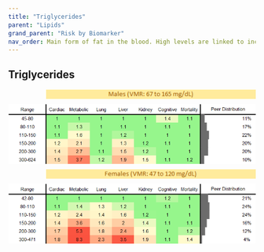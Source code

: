 ```yaml
---
title: "Triglycerides"
parent: "Lipids"
grand_parent: "Risk by Biomarker"
nav_order: Main form of fat in the blood. High levels are linked to increased risk of heart disease and pancreatitis.
---
```



## Triglycerides




<div style="display: flex; flex-direction: column; gap: 10px;">

  <img src="/assets/images/vmrbiomarker_triglycerides__male.png" alt="Triglycerides VMR Male" style="margin-left: 15%">
  <img src="/assets/images/rr_triglycerides__male.png" alt="Triglycerides RR Male">

  <img src="/assets/images/vmrbiomarker_triglycerides__female.png" alt="Triglycerides VMR Female" style="margin-left: 15%; ">
  <img src="/assets/images/rr_triglycerides__female.png" alt="Triglycerides RR Female">

</div>



